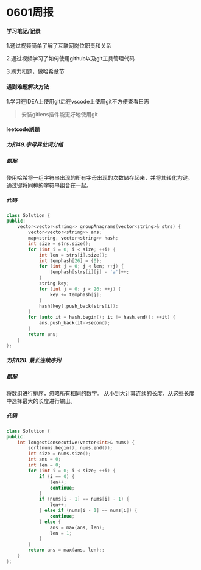 # 0601周报

#### 学习笔记/记录

1.通过视频简单了解了互联网岗位职责和关系

2.通过视频学习了如何使用github以及git工具管理代码

3.刷力扣题，做哈希章节

#### 遇到难题解决方法

1.学习在IDEA上使用git后在vscode上使用git不方便查看日志

> 安装gitlens插件能更好地使用git

#### leetcode刷题

##### 力扣49.字母异位词分组

##### 题解

使用哈希将一组字符串出现的所有字母出现的次数储存起来，并将其转化为键。
通过键将同种的字符串组合在一起。

##### 代码

```cpp
class Solution {
public:
    vector<vector<string>> groupAnagrams(vector<string>& strs) {
        vector<vector<string>> ans;
        map<string, vector<string>> hash;
        int size = strs.size();
        for (int i = 0; i < size; ++i) {
            int len = strs[i].size();
            int temphash[26] = {0};
            for (int j = 0; j < len; ++j) {
                temphash[strs[i][j] - 'a']++;
            }
            string key;
            for (int j = 0; j < 26; ++j) {
                key += temphash[j];
            }
            hash[key].push_back(strs[i]);
        }
        for (auto it = hash.begin(); it != hash.end(); ++it) {
            ans.push_back(it->second);
        }
        return ans;
    }
};
```

##### 力扣128. 最长连续序列

##### 题解

将数组进行排序，忽略所有相同的数字。
从小到大计算连续的长度，从这些长度中选择最大的长度进行输出。

##### 代码

```cpp
class Solution {
public:
    int longestConsecutive(vector<int>& nums) {
        sort(nums.begin(), nums.end());
        int size = nums.size();
        int ans = 0;
        int len = 0;
        for (int i = 0; i < size; ++i) {
            if (i == 0) {
                len++;
                continue;
            }
            if (nums[i - 1] == nums[i] - 1) {
                len++;
            } else if (nums[i - 1] == nums[i]) {
                continue;
            } else {
                ans = max(ans, len);
                len = 1;
            }
        }
        return ans = max(ans, len);;
    }
};
```